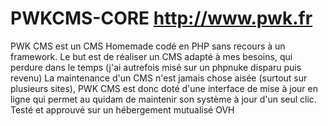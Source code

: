 # PWKCMS-CORE http://www.pwk.fr
PWK CMS est un CMS Homemade codé en PHP sans recours à un framework.
Le but est de réaliser un CMS adapté à mes besoins, qui perdure dans le temps (j'ai autrefois misé sur un phpnuke disparu puis revenu)
La maintenance d'un CMS n'est jamais chose aisée (surtout sur plusieurs sites), PWK CMS est donc doté d'une interface de mise à jour en ligne qui permet au quidam de maintenir son système à jour d'un seul clic.
Testé et approuvé sur un hébergement mutualisé OVH

